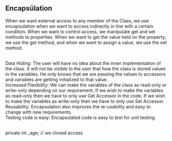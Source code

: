 ## Encapsülation 
When we want external access to any member of the Class, we use encapsulation when we want to access indirectly in line with a certain condition.
 When we want to control access, we manipulate get and set methods to properties.
 When we want to get the value held on the property, we use the get method, and when we want to assign a value, we use the set method.

<br>Data Hiding: The user will have no idea about the inner implementation of the class. It will not be visible to the user that how the class is stored values in the variables. He only knows that we are passing the values to accessors and variables are getting initialized to that value.
<br>Increased Flexibility: We can make the variables of the class as read-only or write-only depending on our requirement. If we wish to make the variables as read-only then we have to only use Get Accessor in the code. If we wish to make the variables as write-only then we have to only use Set Accessor.
<br>Reusability: Encapsulation also improves the re-usability and easy to change with new requirements.
<br>Testing code is easy: Encapsulated code is easy to test for unit testing.


<br> private int _age;    //  we closed access
